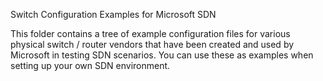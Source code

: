 Switch Configuration Examples for Microsoft SDN

This folder contains a tree of example configuration files for various 
physical switch / router vendors that have been created and used by Microsoft in testing 
SDN scenarios.  You can use these as examples when setting up your own SDN 
environment.
